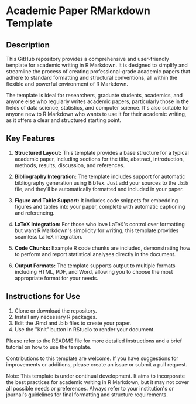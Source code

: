 # Academic Paper RMarkdown Template

## Description

This GitHub repository provides a comprehensive and user-friendly template for academic writing in R Markdown. It is designed to simplify and streamline the process of creating professional-grade academic papers that adhere to standard formatting and structural conventions, all within the flexible and powerful environment of R Markdown.

The template is ideal for researchers, graduate students, academics, and anyone else who regularly writes academic papers, particularly those in the fields of data science, statistics, and computer science. It's also suitable for anyone new to R Markdown who wants to use it for their academic writing, as it offers a clear and structured starting point.

## Key Features

1. **Structured Layout:** This template provides a base structure for a typical academic paper, including sections for the title, abstract, introduction, methods, results, discussion, and references.

2. **Bibliography Integration:** The template includes support for automatic bibliography generation using BibTex. Just add your sources to the `.bib` file, and they'll be automatically formatted and included in your paper.

3. **Figure and Table Support:** It includes code snippets for embedding figures and tables into your paper, complete with automatic captioning and referencing.

4. **LaTeX Integration:** For those who love LaTeX's control over formatting but want R Markdown's simplicity for writing, this template provides seamless LaTeX integration.

5. **Code Chunks:** Example R code chunks are included, demonstrating how to perform and report statistical analyses directly in the document.

6. **Output Formats:** The template supports output to multiple formats including HTML, PDF, and Word, allowing you to choose the most appropriate format for your needs.

## Instructions for Use

1. Clone or download the repository.
2. Install any necessary R packages.
3. Edit the .Rmd and .bib files to create your paper.
4. Use the "Knit" button in RStudio to render your document.

Please refer to the README file for more detailed instructions and a brief tutorial on how to use the template.

Contributions to this template are welcome. If you have suggestions for improvements or additions, please create an issue or submit a pull request. 

Note: This template is under continual development. It aims to incorporate the best practices for academic writing in R Markdown, but it may not cover all possible needs or preferences. Always refer to your institution's or journal's guidelines for final formatting and structure requirements.
